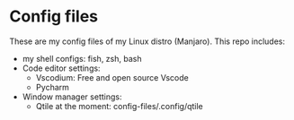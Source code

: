 # Config files

These are my config files of my Linux distro (Manjaro).
This repo includes:

* my shell configs: fish, zsh, bash
* Code editor settings:
  * Vscodium: Free and open source Vscode
  * Pycharm
* Window manager settings: 
  * Qtile at the moment:
    config-files/.config/qtile
